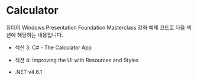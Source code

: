 # Calculator

유데미 Windows Presentation Foundation Masterclass 강좌 예제 코드로 다음 섹션에 해당하는 내용입니다.

- 섹션 3: C# - The Calculator App
- 섹션 4: Improving the UI with Resources and Styles

- .NET v4.6.1
